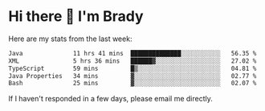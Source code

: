 # Hi there 👋 I'm Brady

Here are my stats from the last week:
<!--START_SECTION:waka-->

```txt
Java              11 hrs 41 mins  ██████████████░░░░░░░░░░░   56.35 %
XML               5 hrs 36 mins   ██████▓░░░░░░░░░░░░░░░░░░   27.02 %
TypeScript        59 mins         █▒░░░░░░░░░░░░░░░░░░░░░░░   04.81 %
Java Properties   34 mins         ▓░░░░░░░░░░░░░░░░░░░░░░░░   02.77 %
Bash              25 mins         ▓░░░░░░░░░░░░░░░░░░░░░░░░   02.07 %
```

<!--END_SECTION:waka-->

If I haven't responded in a few days, please email me directly. 
